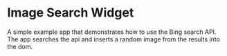 # Image Search Widget

A simple example app that demonstrates how to use the Bing search API. The app searches the api and inserts a random image from the results into the dom.

